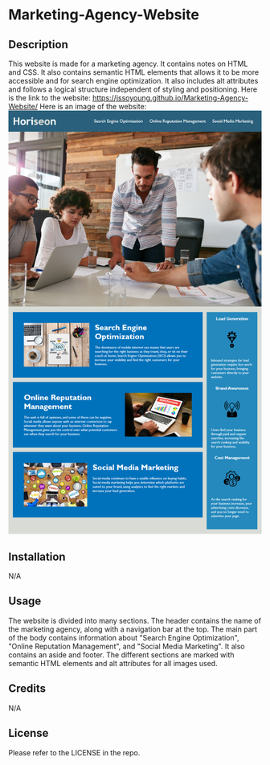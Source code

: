 # Marketing-Agency-Website

## Description

This website is made for a marketing agency. It contains notes on HTML and CSS. It also contains semantic HTML elements that allows it to be more accessible and for search engine optimization. It also includes alt attributes and follows a logical structure independent of styling and positioning. 
Here is the link to the website: https://jssoyoung.github.io/Marketing-Agency-Website/
Here is an image of the website: ![Marketing Agency Website](assets/images/Marketing-Agency-Website.png)

## Installation

N/A

## Usage

The website is divided into many sections. The header contains the name of the marketing agency, along with a navigation bar at the top. The main part of the body contains information about "Search Engine Optimization", "Online Reputation Management", and "Social Media Marketing". It also contains an aside and footer. The different sections are marked with semantic HTML elements and alt attributes for all images used.

## Credits

N/A 

## License

Please refer to the LICENSE in the repo.
